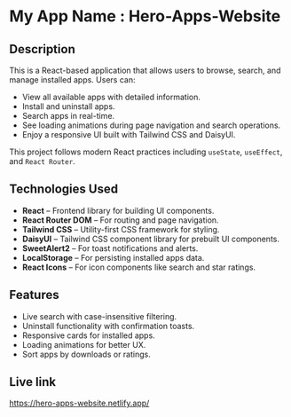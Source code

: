 # My App Name : Hero-Apps-Website

## Description
This is a React-based application that allows users to browse, search, and manage installed apps. Users can:

- View all available apps with detailed information.
- Install and uninstall apps.
- Search apps in real-time.
- See loading animations during page navigation and search operations.
- Enjoy a responsive UI built with Tailwind CSS and DaisyUI.

This project follows modern React practices including `useState`, `useEffect`, and `React Router`.

## Technologies Used
- **React** – Frontend library for building UI components.
- **React Router DOM** – For routing and page navigation.
- **Tailwind CSS** – Utility-first CSS framework for styling.
- **DaisyUI** – Tailwind CSS component library for prebuilt UI components.
- **SweetAlert2** – For toast notifications and alerts.
- **LocalStorage** – For persisting installed apps data.
- **React Icons** – For icon components like search and star ratings.

## Features
- Live search with case-insensitive filtering.
- Uninstall functionality with confirmation toasts.
- Responsive cards for installed apps.
- Loading animations for better UX.
- Sort apps by downloads or ratings.

## Live link

https://hero-apps-website.netlify.app/
